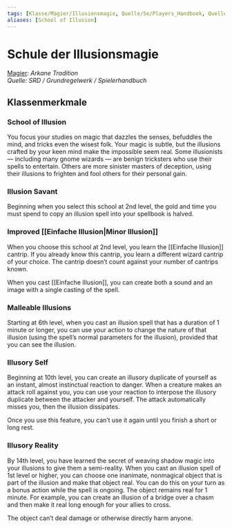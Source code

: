 ```yaml
---
tags: [Klasse/Magier/Illusionsmagie, Quelle/5e/Players_Handbook, Quelle/5e/SRD]
aliases: [School of Illusion]
---
```

Schule der Illusionsmagie
=========================

[Magier](04.%20Kompendium/Charakteroptionen/02.%20Klassen/Magier/Magier.md)_: Arkane Tradition_  
_Quelle: SRD / Grundregelwerk / Spielerhandbuch_

Klassenmerkmale
---------------

### School of Illusion

You focus your studies on magic that dazzles the senses, befuddles the mind, and tricks even the wisest folk. Your magic is subtle, but the illusions crafted by your keen mind make the impossible seem real. Some illusionists — including many gnome wizards — are benign tricksters who use their spells to entertain. Others are more sinister masters of deception, using their illusions to frighten and fool others for their personal gain.

### Illusion Savant

Beginning when you select this school at 2nd level, the gold and time you must spend to copy an illusion spell into your spellbook is halved.

### Improved [[Einfache Illusion|Minor Illusion]]

When you choose this school at 2nd level, you learn the [[Einfache Illusion]] cantrip. If you already know this cantrip, you learn a different wizard cantrip of your choice. The cantrip doesn’t count against your number of cantrips known.

When you cast [[Einfache Illusion]], you can create both a sound and an image with a single casting of the spell.

### Malleable Illusions

Starting at 6th level, when you cast an illusion spell that has a duration of 1 minute or longer, you can use your action to change the nature of that illusion (using the spell’s normal parameters for the illusion), provided that you can see the illusion.

### Illusory Self

Beginning at 10th level, you can create an illusory duplicate of yourself as an instant, almost instinctual reaction to danger. When a creature makes an attack roll against you, you can use your reaction to interpose the illusory duplicate between the attacker and yourself. The attack automatically misses you, then the illusion dissipates.

Once you use this feature, you can’t use it again until you finish a short or long rest.

### Illusory Reality

By 14th level, you have learned the secret of weaving shadow magic into your illusions to give them a semi-reality. When you cast an illusion spell of 1st level or higher, you can choose one inanimate, nonmagical object that is part of the illusion and make that object real. You can do this on your turn as a bonus action while the spell is ongoing. The object remains real for 1 minute. For example, you can create an illusion of a bridge over a chasm and then make it real long enough for your allies to cross.

The object can’t deal damage or otherwise directly harm anyone.